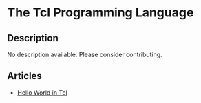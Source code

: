 # The Tcl Programming Language

## Description

No description available. Please consider contributing.

## Articles

- [Hello World in Tcl](https://sampleprograms.io/projects/hello-world/tcl)